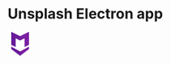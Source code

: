 # Unsplash Electron app

![unsplash app](https://github.com/adam-p/markdown-here/raw/master/src/common/images/icon48.png "")

